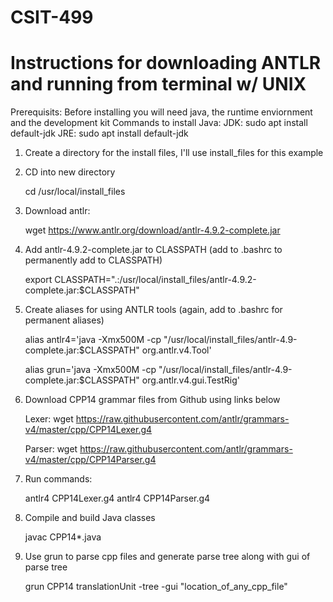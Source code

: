 # CSIT-499

# Instructions for downloading ANTLR and running from terminal w/ UNIX
Prerequisits:
Before installing you will need java, the runtime enviornment and the development kit
Commands to install Java:
JDK: sudo apt install default-jdk
JRE: sudo apt install default-jdk

1. Create a directory for the install files, I'll use install_files for this example

2. CD into new directory

   cd /usr/local/install_files
   
3. Download antlr:

   wget https://www.antlr.org/download/antlr-4.9.2-complete.jar
   
4. Add antlr-4.9.2-complete.jar to CLASSPATH (add to .bashrc to permanently add to CLASSPATH)

   export CLASSPATH=".:/usr/local/install_files/antlr-4.9.2-complete.jar:$CLASSPATH"
   
5. Create aliases for using ANTLR tools (again, add to .bashrc for permanent aliases)

   alias antlr4='java -Xmx500M -cp "/usr/local/install_files/antlr-4.9-complete.jar:$CLASSPATH" org.antlr.v4.Tool'
   
   alias grun='java -Xmx500M -cp "/usr/local/install_files/antlr-4.9-complete.jar:$CLASSPATH" org.antlr.v4.gui.TestRig'

6. Download CPP14 grammar files from Github using links below

   Lexer: wget https://raw.githubusercontent.com/antlr/grammars-v4/master/cpp/CPP14Lexer.g4
   
   Parser: wget https://raw.githubusercontent.com/antlr/grammars-v4/master/cpp/CPP14Parser.g4

7. Run commands:

   antlr4 CPP14Lexer.g4
   antlr4 CPP14Parser.g4

8. Compile and build Java classes

   javac CPP14*.java

9. Use grun to parse cpp files and generate parse tree along with gui of parse tree

   grun CPP14 translationUnit -tree -gui "location_of_any_cpp_file" 
   
